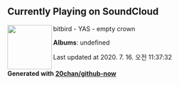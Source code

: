 ## Currently Playing on SoundCloud

[<img align="left" width="100" src="https://i1.sndcdn.com/artworks-000513854538-1napga-t120x120.jpg">](https://soundcloud.com/bitbird/yas-empty-crown)

bitbird - YAS - empty crown

**Albums**: undefined

Last updated at 2020. 7. 16. 오전 11:37:32

#### Generated with [20chan/github-now](https://github.com/20chan/github-now)


<!--
**20chan/20chan** is a ✨ _special_ ✨ repository because its `README.md` (this file) appears on your GitHub profile.

Here are some ideas to get you started:

- 🔭 I’m currently working on ...
- 🌱 I’m currently learning ...
- 👯 I’m looking to collaborate on ...
- 🤔 I’m looking for help with ...
- 💬 Ask me about ...
- 📫 How to reach me: ...
- 😄 Pronouns: ...
- ⚡ Fun fact: ...
-->
